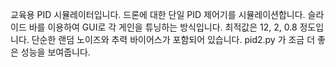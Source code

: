 교육용 PID 시뮬레이터입니다. 드론에 대한 단일 PID 제어기를 시뮬레이션합니다.
슬라이드 바를 이용하여 GUI로 각 게인을 튜닝하는 방식입니다. 최적값은 12, 2, 0.8 정도입니다.
단순한 랜덤 노이즈와 추력 바이어스가 포함되어 있습니다.
pid2.py 가 조금 더 좋은 성능을 보여줍니다.
